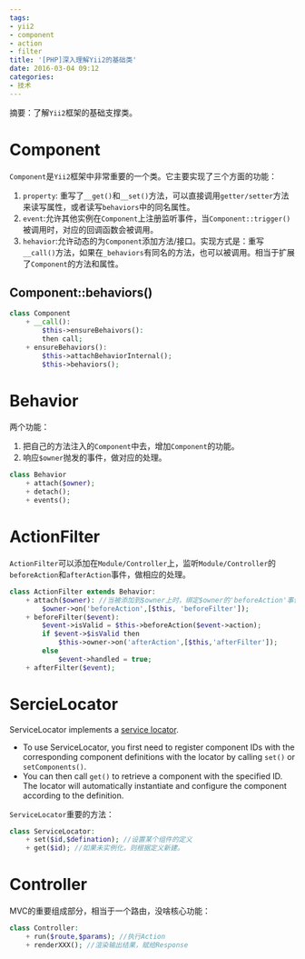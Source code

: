 ```yaml
---
tags: 
- yii2 
- component 
- action 
- filter
title: '[PHP]深入理解Yii2的基础类'
date: 2016-03-04 09:12
categories: 
- 技术
---
```


摘要：了解`Yii2`框架的基础支撑类。


# Component

`Component`是`Yii2`框架中非常重要的一个类。它主要实现了三个方面的功能：
1. `property`: 重写了`__get()`和`__set()`方法，可以直接调用`getter/setter`方法来读写属性，或者读写`behaviors`中的同名属性。
2. `event`:允许其他实例在`Component`上注册监听事件，当`Component::trigger()`被调用时，对应的回调函数会被调用。
3. `hehavior`:允许动态的为`Component`添加方法/接口。实现方式是：重写`__call()`方法，如果在`_behaviors`有同名的方法，也可以被调用。相当于扩展了`Component`的方法和属性。


## Component::behaviors()
```php
class Component
    + __call():
        $this->ensureBehaivors():
        then call;
    + ensureBehaviors():
        $this->attachBehaviorInternal();
        $this->behaviors();
```

# Behavior

两个功能：
1. 把自己的方法注入的`Component`中去，增加`Component`的功能。
2. 响应`$owner`抛发的事件，做对应的处理。

```php
class Behavior
    + attach($owner);
    + detach();
    + events();
```


# ActionFilter

`ActionFilter`可以添加在`Module/Controller`上，监听`Module/Controller`的`beforeAction`和`afterAction`事件，做相应的处理。

```php
class ActionFilter extends Behavior:
    + attach($owner): //当被添加到$owner上时，绑定$owner的'beforeAction'事件
        $owner->on('beforeAction',[$this, 'beforeFilter']);
    + beforeFilter($event):
        $event->isValid = $this->beforeAction($event->action);
        if $event->$isValid then
            $this->owner->on('afterAction',[$this,'afterFilter']);
        else
            $event->handled = true;
    + afterFilter($event);
```


# SercieLocator

ServiceLocator implements a [service locator](http://en.wikipedia.org/wiki/Service_locator_pattern).

 * To use ServiceLocator, you first need to register component IDs with the corresponding component definitions with the locator by calling `set()` or `setComponents()`.
 * You can then call `get()` to retrieve a component with the specified ID. The locator will automatically instantiate and configure the component according to the definition.

`ServiceLocator`重要的方法：

```php
class ServiceLocator:
    + set($id,$defination); //设置某个组件的定义
    + get($id); //如果未实例化，则根据定义新建。
```


# Controller

MVC的重要组成部分，相当于一个路由，没啥核心功能：

```php
class Controller:
    + run($route,$params); //执行Action
    + renderXXX(); //渲染输出结果，赋给Response
```

